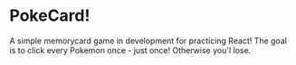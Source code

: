 # PokeCard!

A simple memorycard game in development for practicing React!
The goal is to click every Pokemon once - just once! Otherwise you'l lose.